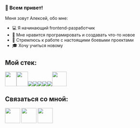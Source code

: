 ### 👋 Всем привет!
Меня зовут Алексей, обо мне:

* 💻 Я начинающий frontend-разработчик
* 🧐 Мне нравится програмировать и создавать что-то новое
* 💪 Стремлюсь к работе с настоящими боевыми проектами
* 🎓 Хочу учиться новому



## Мой стек:

<img src="https://user-images.githubusercontent.com/82964950/132123295-cddd513a-fd9c-4a49-940e-e3d6cd167c79.png" width="38" height="48"/><img src="https://user-images.githubusercontent.com/82964950/132123199-3c3d903c-0389-47f2-86dc-e525476667bc.png" width="38" height="48"/><img src="https://user-images.githubusercontent.com/71218799/136786201-c4d8b0e4-2467-4c73-a420-02b16763ac45.png"/><img src="https://user-images.githubusercontent.com/71218799/136786236-2607e149-f23d-472c-b9c2-491d0bb8b29d.png"/><img src="https://user-images.githubusercontent.com/71218799/136786279-26877063-095e-4378-9cb1-9b519451a64d.png"/><img src="https://user-images.githubusercontent.com/71218799/136786306-4aca0c9c-51ba-4c2e-8796-e8685c25c7c7.png"/><img src="https://user-images.githubusercontent.com/71218799/136786340-8d08970b-a077-4b78-80f0-1f71baf4e42b.png"/><img src="https://user-images.githubusercontent.com/82964950/132123744-a7a91dd7-bf58-4b84-81a2-ffcdb58e5050.png" width="48"/>


## Связаться со мной:

<a href="mailto: pancfly@gmail.com" target="blank"><img align="center" src="https://user-images.githubusercontent.com/82964950/132548062-107fdc94-a387-464c-bf89-3a83c8b92679.png" alt="" height="50" width="50" /></a>
<a href="https://wa.me/+79286117386" target="blank"><img align="center" src="https://user-images.githubusercontent.com/82964950/132549942-57ec7c67-3203-4384-8b98-669620d31237.png" alt="" height="50" width="50" /></a>
<a href="https://vk.com/pancfly" target="blank"><img align="center" src="https://user-images.githubusercontent.com/82964950/132550014-62422cbd-3232-46f1-8930-57a1142a14cc.png" alt="" height="50" width="50" /></a>